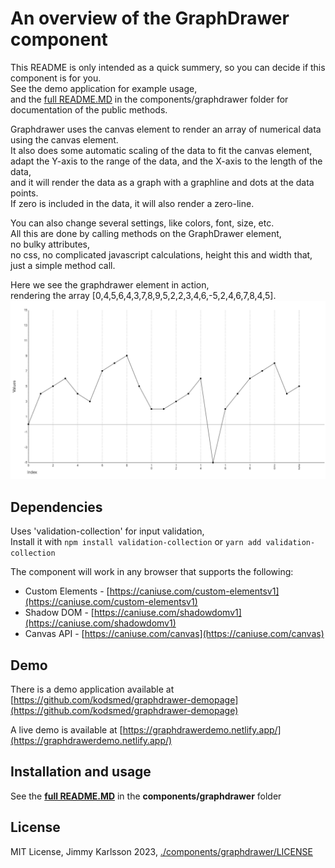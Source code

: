 # An overview of the GraphDrawer component

This README is only intended as a quick summery, so you can decide if this component is for you.  
See the demo application for example usage,  
and the [full README.MD](./components/graphdrawer/README.MD) in the components/graphdrawer folder for documentation of the public methods.

Graphdrawer uses the canvas element to render an array of numerical data using the canvas element.  
It also does some automatic scaling of the data to fit the canvas element,  
adapt the Y-axis to the range of the data, and the X-axis to the length of the data,  
and it will render the data as a graph with a graphline and dots at the data points.  
If zero is included in the data, it will also render a zero-line.

You can also change several settings, like colors, font, size, etc.  
All this are done by calling methods on the GraphDrawer element,  
no bulky attributes,  
no css, no complicated javascript calculations, height this and width that,  
just a simple method call.

Here we see the graphdrawer element in action,  
rendering the array [0,4,5,6,4,3,7,8,9,5,2,2,3,4,6,-5,2,4,6,7,8,4,5].
![./readme/screenshot-module.png](./readme/screenshot-module.png)

## Dependencies

Uses 'validation-collection' for input validation,  
Install it with `npm install validation-collection` or `yarn add validation-collection`

The component will work in any browser that supports the following:

* Custom Elements - [https://caniuse.com/custom-elementsv1](https://caniuse.com/custom-elementsv1)
* Shadow DOM - [https://caniuse.com/shadowdomv1](https://caniuse.com/shadowdomv1)
* Canvas API - [https://caniuse.com/canvas](https://caniuse.com/canvas)

## Demo

There is a demo application available at [https://github.com/kodsmed/graphdrawer-demopage](https://github.com/kodsmed/graphdrawer-demopage)

A live demo is available at [https://graphdrawerdemo.netlify.app/](https://graphdrawerdemo.netlify.app/)

## Installation and usage

See the **[full README.MD](./components/graphdrawer/README.MD)** in the **components/graphdrawer** folder

## License

MIT License, Jimmy Karlsson 2023, [./components/graphdrawer/LICENSE](./components/graphdrawer/LICENSE)